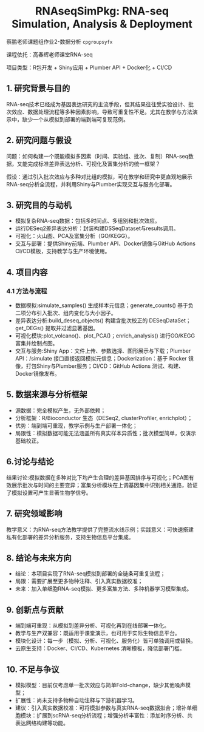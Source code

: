 
<h1 align="center">RNAseqSimPkg: RNA-seq Simulation, Analysis & Deployment</h1>

蔡鹏老师课题组作业2-数据分析 `cpgroupsyfx`

课程依托：高春辉老师课堂RNA-seq

项目类型：R包开发 + Shiny应用 + Plumber API + Docker化 + CI/CD

## 1. 研究背景与目的

  RNA-seq技术已经成为基因表达研究的主流手段，但其结果往往受实验设计、批次效应、数据处理流程等多种因素影响，导致可重复性不足。尤其在教学与方法演示中，缺少一个从模拟到部署的端到端可复现范例。

## 2. 研究问题与假设

  问题：如何构建一个既能模拟多因素（时间、实验组、批次、复制）RNA-seq数据，又能完成标准差异表达分析、可视化及富集分析的统一框架？
  
  假设：通过引入批次效应与多种对比组的模拟，可在教学和研究中更直观地展示RNA-seq分析全流程，并利用Shiny与Plumber实现交互与服务化部署。

## 3. 研究目的与动机

- 模拟复杂RNA-seq数据：包括多时间点、多组别和批次效应。
- 运行DESeq2差异表达分析：封装构建DSSeqDataset与results调用。
- 可视化：火山图、PCA及富集分析（GO/KEGG）。
- 交互与部署：提供Shiny前端、Plumber API、Docker镜像与GitHub Actions CI/CD模板，支持教学与生产环境使用。

## 4. 项目内容
### 4.1 方法与流程

- 数据模拟:simulate_samples() 生成样本元信息；generate_counts() 基于负二项分布引入批次、组内变化与大小因子。
- 差异表达分析:build_deseq_objects() 构建含批次校正的 DESeqDataSet；get_DEGs() 提取并过滤显著基因。
- 可视化模块:plot_volcano()、plot_PCA()；enrich_analysis() 进行GO/KEGG富集并绘制点图。
- 交互与服务:Shiny App：文件上传、参数选择、图形展示与下载；Plumber API：/simulate 接口直接返回模拟元信息；Dockerization：基于 Rocker 镜像，打包Shiny与Plumber服务；CI/CD：GitHub Actions 测试、构建、Docker镜像发布。

## 5. 数据来源与分析框架
- 源数据：完全模拟产生，无外部依赖；
- 分析框架：R/Bioconductor 生态（DESeq2, clusterProfiler, enrichplot）；
- 优势：端到端可重现，教学示例与生产部署一体化；
-  局限性：模拟数据可能无法涵盖所有真实样本异质性；批次模型简单，仅演示基础校正。

## 6.讨论与结论

结果讨论:模拟数据在多种对比下均产生合理的差异基因排序与可视化；PCA图有效展示批次与时间的主要变异；富集分析模块在上调基因集中识别相关通路，验证了模拟设置可产生显著生物学信号。

## 7. 研究领域影响

教学意义：为RNA-seq方法教学提供了完整流水线示例；实践意义：可快速搭建私有化部署的差异分析服务，支持生物信息平台集成。

## 8. 结论与未来方向

- 结论：本项目实现了RNA-seq模拟到部署的全链条可重复流程；
- 局限：需要扩展至更多物种注释、引入真实数据校准；
- 未来：加入单细胞RNA-seq模拟、更多富集方法、多种机器学习模型集成。

## 9. 创新点与贡献

- 端到端可重现：从模拟到差异分析、可视化再到在线部署一体化。
- 教学与生产双兼容：既适用于课堂演示，也可用于实际生物信息平台。
- 模块化设计：每一步（模拟、分析、可视化、服务化）皆可单独调用或替换。
- 云原生支持：Docker、CI/CD、Kubernetes 清晰模板，降低部署门槛。


## 10. 不足与争议

- 模拟模型：目前仅考虑单一批次效应与简单Fold-change，缺少其他噪声模型；
- 扩展性：尚未支持多物种自动注释与下游机器学习。
- 建议：引入真实数据校准：可将模拟参数与真实RNA-seq数据拟合；增补单细胞模块：扩展到scRNA-seq分析流程；增强分析丰富性：添加时序分析、共表达网络构建等功能。
